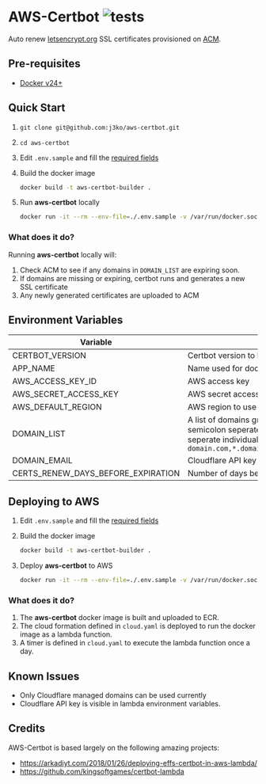 # AWS-Certbot ![tests](https://github.com/j3ko/aws-certbot/actions/workflows/test.yml/badge.svg)
Auto renew [letsencrypt.org](https://letsencrypt.org) SSL certificates provisioned on [ACM](https://aws.amazon.com/certificate-manager/).

## Pre-requisites
- [Docker v24+](https://docs.docker.com/engine/)

## Quick Start
1. ```
   git clone git@github.com:j3ko/aws-certbot.git
   ```

1. ```
   cd aws-certbot
   ```

1. Edit `.env.sample` and fill the [required fields](#environment-variables)

1. Build the docker image

   ```bash
   docker build -t aws-certbot-builder .
   ```
1. Run **aws-certbot** locally

   ```bash
   docker run -it --rm --env-file=./.env.sample -v /var/run/docker.sock:/var/run/docker.sock aws-certbot-builder
   ```

### What does it do?
Running **aws-certbot** locally will:
1.  Check ACM to see if any domains in `DOMAIN_LIST` are expiring soon.
1.  If domains are missing or expiring, certbot runs and generates a new SSL certificate
1.  Any newly generated certificates are uploaded to ACM

## Environment Variables
| Variable | Description | Required? |
|---|---|---|
| CERTBOT_VERSION | Certbot version to build  | ✅ |
| APP_NAME | Name used for docker images/AWS resources | ✅ |
| AWS_ACCESS_KEY_ID | AWS access key |  ✅ |
| AWS_SECRET_ACCESS_KEY | AWS secret access key |  ✅ |
| AWS_DEFAULT_REGION | AWS region to use |  ✅ |
| DOMAIN_LIST | A list of domains grouped by commas and semicolons semicolon seperates groups of domains while commas seperate individual domains; e.g., `domain.com,*.domain.com;example.io,staging.example.io` |  ✅ |
| DOMAIN_EMAIL | Cloudflare API key with edit.zone permissions |  ✅ |
| CERTS_RENEW_DAYS_BEFORE_EXPIRATION | Number of days before expiration to request renewal |  ✅ |

## Deploying to AWS

1. Edit `.env.sample` and fill the [required fields](#environment-variables)

1. Build the docker image

   ```bash
   docker build -t aws-certbot-builder .
   ```
1. Deploy **aws-certbot** to AWS

   ```bash
   docker run -it --rm --env-file=./.env.sample -v /var/run/docker.sock:/var/run/docker.sock aws-certbot-builder ./deploy.sh
   ```

### What does it do?

1. The **aws-certbot** docker image is built and uploaded to ECR.
1. The cloud formation defined in `cloud.yaml` is deployed to run the docker image as a lambda function.
1. A timer is defined in `cloud.yaml` to execute the lambda function once a day. 

## Known Issues

- Only Cloudflare managed domains can be used currently
- Cloudflare API key is visible in lambda environment variables.

## Credits
AWS-Certbot is based largely on the following amazing projects:
- https://arkadiyt.com/2018/01/26/deploying-effs-certbot-in-aws-lambda/
- https://github.com/kingsoftgames/certbot-lambda
